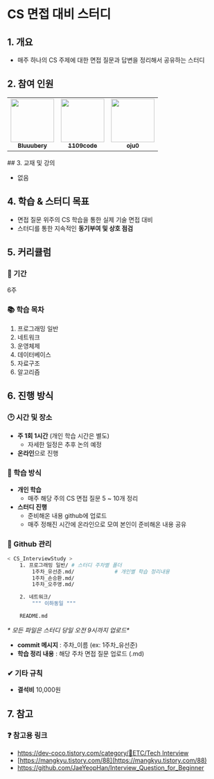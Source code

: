 # CS 면접 대비 스터디

## 1. 개요

- 매주 하나의 CS 주제에 대한 면접 질문과 답변을 정리해서 공유하는 스터디

## 2. 참여 인원

<table>
  <tr>
    <td align="center"><a href="https://github.com/Bluuubery"><img src="https://avatars.githubusercontent.com/u/109324637?v=4?s=100" width="100px;" alt=""/><br /><sub><b>Bluuubery</b></sub></a><br /></td>
    <td align="center"><a href="https://github.com/1109code"><img src="https://avatars.githubusercontent.com/u/109256753?v=4?s=100" width="100px;" alt=""/><br /><sub><b>1109code</b></sub></a><br /></td>
    <td align="center"><a href="https://github.com/oju0"><img src="https://avatars.githubusercontent.com/u/109325578?v=4?s-100" width="100px;" alt=""/><br /><sub><b>oju0</b></sub></a><br /></td>   
  </tr>
</table>
## 3. 교재 및 강의

- 없음

## 4. 학습 & 스터디 목표

- 면접 질문 위주의 CS 학습을 통한 실제 기술 면접 대비
- 스터디를 통한 지속적인 **동기부여 및 상호 점검**

## 5. 커리큘럼

### 📅 기간

6주

### 📚 학습 목차

1. 프로그래밍 일반
2. 네트워크
3. 운영체제
4. 데이터베이스
5. 자료구조
6. 알고리즘

## 6. 진행 방식

### 🕑  시간 및 장소

- **주 1회 1시간** (개인 학습 시간은 별도)
    - 자세한 일정은 추후 논의 예정
- **온라인**으로 진행

### 📖 학습 방식

- **개인 학습**
    - 매주 해당 주의 CS 면접 질문 5 ~ 10개 정리
- **스터디 진행**
    - 준비해온 내용 github에 업로드
    - 매주 정해진 시간에 온라인으로 모여 본인이 준비해온 내용 공유

### 💾 Github 관리 

```bash
< CS_InterviewStudy >
	1. 프로그래밍 일반/ # 스터디 주차별 폴더
		1주차_유선준.md/				# 개인별 학습 정리내용
		1주차_손승환.md/
		1주차_오주영.md/

    2. 네트워크/
    	""" 이하동일 """

    README.md
```

**\** 모든 파일은 스터디 당일 오전 9시까지 업로드\**
- **commit 메시지** : 주차_이름 (ex: 1주차_유선준)
- **학습 정리 내용** : 해당 주차 면접 질문 업로드 (.md)

### ✔ 기타 규칙

- **결석비** 10,000원

## 7. 참고

### ❓ 참고용 링크

- [https://dev-coco.tistory.com/category/📌ETC/Tech Interview](https://dev-coco.tistory.com/category/%F0%9F%93%8CETC/Tech%20Interview)
- [https://mangkyu.tistory.com/88](https://mangkyu.tistory.com/88)
- https://github.com/JaeYeopHan/Interview_Question_for_Beginner
